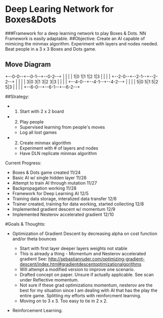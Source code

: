# Deep Learing Network for Boxes&Dots 
###Framework for a deep learning network to play Boxes &amp; Dots. NN Framework is easily adaptable.
##Objective: Create an AI capable of mimicing the minmax algorithm. Experiment with layers and nodes needed. Beat people in a 3 x 3 Boxes and Dots game.

## Move Diagram

  +--0-0--+--0-1--+--0-2--+
  |       |       |       | 
 1|0     1|1     1|2     1|3 
  |       |       |       |
  +--2-0--+--2-1--+--2-2--+
  |       |       |       | 
 3|0     3|1     3|2     3|3 
  |       |       |       |
  +--4-0--+--4-1--+--4-2--+
  |       |       |       | 
 5|0     5|1     5|2     5|3 
  |       |       |       |
  +--6-0--+--6-1--+--6-2--+


##Strategy: 
- 1) Start with 2 x 2 board
- 2) Play people 
    - Supervised learning from people's moves
    - Log all lost games
- 2) Create minmax algorithm
    - Experiment with # of layers and nodes 
    - Have DLN replicate minmax algorithm
      

Current Progress:
- Boxes & Dots game created                                                 11/24
- Basic AI w/ single hidden layer                                           11/26
- Attempt to train AI through mutation                                      11/27
- Backpropagation working                                                   11/28
- Framework for Deep Learning AI                                            12/5
- Training data storage, interalized data transfer                          12/6
- Trainer created, training for data working, started collecting            12/8
- Implemented gradient descent w/ momentum 				    12/9
- Implemented Nesterov accelerated gradient                                 12/10


#Goals & Thoughts:
- Optimization of Gradient Descent by decreasing alpha on cost function and/or theta bounces
	- Start with first layer deeper layers weights not stable 
	- This is already a thing - Momentum and Nesterov accelerated gradient
		See: http://sebastianruder.com/optimizing-gradient-descent/index.html#gradientdescentoptimizationalgorithms
	- Will attempt a modified version to improve one scenario. 
	- Drafted concept on paper. Unsure if actually applicable. See scan under Reflective momentum.
	- Not sure if these grad optimizations momentum, nesterov are the best for my situation since I am dealing with AI that has the play the entire game. Splitting my efforts with reinforcment learning.
	- Moving on to 3 x 3. Too easy to tie in 2 x 2.
	
- Reinforcement Learning. 
